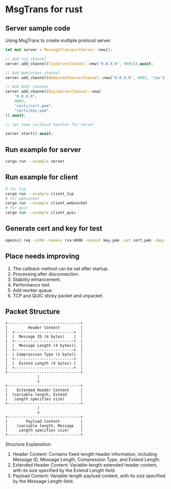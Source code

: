# MsgTrans for rust

## Server sample code

Using MsgTrans to create multiple protocol server.

```rust
let mut server = MessageTransportServer::new();

// Add tcp channel
server.add_channel(TcpServerChannel::new("0.0.0.0", 9001)).await;

// Add WebSocket channel
server.add_channel(WebSocketServerChannel::new("0.0.0.0", 9002, "/ws")).await;

// Add QUIC channel
server.add_channel(QuicServerChannel::new(
    "0.0.0.0",
    9003,
    "certs/cert.pem",
    "certs/key.pem",
)).await;

// set some callback handler for server

server.start().await;
```

## Run example for server

```bash
cargo run --example server
```

## Run example for client

```bash
# for tcp
cargo run --example client_tcp
# for websocket
cargo run --example client_websocket
# for quic
cargo run --example client_quic
```

## Generate cert and key for test

```bash
openssl req -x509 -newkey rsa:4096 -keyout key.pem -out cert.pem -days 365000 -nodes -subj "/CN=localhost"
```

## Place needs improving

 1. The callback method can be set after startup.
 2. Processing after disconnection.
 3. Stability enhancement.
 4. Performance test.
 5. Add worker queue.
 6. TCP and QUIC sticky packet and unpacket.

## Packet Structure

```text
+--------------------------------+
|         Header Content         |
|  +--------------------------+  |
|  |  Message ID (4 bytes)    |  |
|  +--------------------------+  |
|  |  Message Length (4 bytes)|  |
|  +--------------------------+  |
|  | Compression Type (1 byte)|  |
|  +--------------------------+  |
|  |  Extend Length (4 bytes) |  |
|  +--------------------------+  |
+--------------------------------+
              |
              v
+--------------------------------+
|    Extended Header Content     |
|  (variable length, Extend      |
|   Length specifies size)       |
+--------------------------------+
              |
              v
+--------------------------------+
|        Payload Content         |
|    (variable length, Message   |
|     Length specifies size)     |
+--------------------------------+
```

Structure Explanation:

 1. Header Content: Contains fixed-length header information, including Message ID, Message Length, Compression Type, and Extend Length.
 2. Extended Header Content: Variable-length extended header content, with its size specified by the Extend Length field.
 3. Payload Content: Variable-length payload content, with its size specified by the Message Length field.
